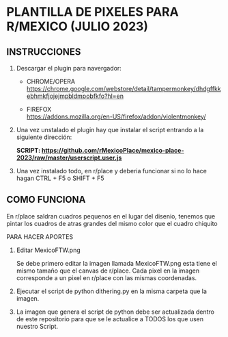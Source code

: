 # PLANTILLA DE PIXELES PARA R/MEXICO (JULIO 2023)

## INSTRUCCIONES

1. Descargar el plugin para navergador:
   - CHROME/OPERA  
     https://chrome.google.com/webstore/detail/tampermonkey/dhdgffkkebhmkfjojejmpbldmpobfkfo?hl=en

   - FIREFOX  
     https://addons.mozilla.org/en-US/firefox/addon/violentmonkey/

1. Una vez unstalado el plugin hay que instalar el script entrando a la siguiente dirección:

   **SCRIPT: https://github.com/rMexicoPlace/mexico-place-2023/raw/master/userscript.user.js**
  
2. Una vez instalado todo, en r/place y deberia funcionar si no lo hace hagan CTRL + F5 o SHIFT + F5

## COMO FUNCIONA

En r/place saldran cuadros pequenos en el lugar del disenio, tenemos que pintar los cuadros de atras grandes del mismo color que el cuadro chiquito

PARA HACER APORTES

1. Editar MexicoFTW.png

   Se debe primero editar la imagen llamada MexicoFTW.png esta tiene el mismo tamaño que el canvas de r/place.
   Cada pixel en la imagen corresponde a un pixel en r/place con las mismas coordenadas. 

2. Ejecutar el script de python dithering.py en la misma carpeta que la imagen.

3. La imagen que genera el script de python debe ser actualizada dentro de este
   repositorio para que se le actualice a TODOS los que usen nuestro Script. 


         
